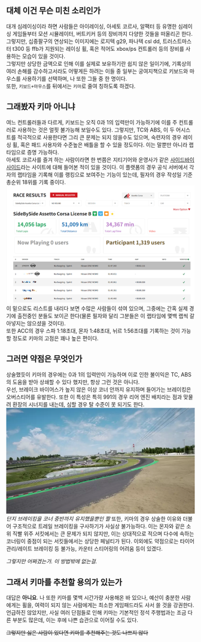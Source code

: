 ## 대체 이건 무슨 미친 소리인가
대개 심레이싱이라 하면 사람들은 아이레이싱, 아세토 코르사, 알팩터 등 유명한 심레이싱 게임들부터 모션 시뮬레이터, 버트키커 등의 장비까지 다양한 것들을 떠올리곤 한다. 그렇지만, 십중팔구의 연상되는 이미지에는 로지텍 g29, 파나텍 csl dd, 트러스트마스터 t300 등 ffb가 지원되는 레이싱 휠, 혹은 적어도 xbox/ps 컨트롤러 등의 장비를 사용하는 모습이 있을 것이다.  
그렇지만 상당한 금액으로 인해 이를 실제로 보유하기란 쉽지 않은 일이기에, 기록상의 여러 손해를 감수하고서라도 어떻게든 하려는 이들 중 일부는 궁여지책으로 키보드와 마우스를 사용하기를 선택하며, 나 또한 그들 중 한 명이다.  
또한, `키보드+마우스`를 뒤에서는 `키마`로 줄여 칭하도록 하겠다.

## 그래봤자 키마 아니냐
여느 컨트롤러들과 다르게, 키보드는 오직 0과 1의 입력만이 가능하기에 이를 주 컨트롤러로 사용하는 것은 얼핏 불가능해 보일수도 있다. 그렇지만, TC와 ABS, 이 두 어시스트를 적극적으로 사용한다면 그리 큰 문제는 되지 않을수도 있으며, 숙련자의 경우 레이싱 휠, 혹은 패드 사용자와 수준높은 배틀을 할 수 있을 정도이다. 이는 말뿐만 아니라 랩타임으로 증명 가능하다.  
아세토 코르사를 즐겨 하는 사람이라면 한 번쯤은 지티기어와 운영사가 같은 [사이드바이사이드](https://www.sidebyside.co.kr/)라는 사이트에 대해 들어본 적이 있을 것이다. 이 플랫폼의 경우 공식 서버에서 각자의 랩타임을 기록해 이를 랭킹으로 보여주는 기능이 있는데, 필자의 경우 작성일 기준 총순위 18위를 기록 중이다.
[![결과](/files/1.png)](https://www.sidebyside.co.kr/results)
이 밑으로도 리스트를 내리다 보면 수많은 사람들이 섞여 있으며, 그중에는 간혹 실제 경기에 출전중인 분들도 보이곤 한다(물론 필자와 달리 그분들은 이 랩타임에 몇백 랩씩 갈아넣지는 않으셨을 것이다).  
또한 ACC의 경우 스파 1:18초대, 몬자 1:48초대, 뉘르 1:56초대를 기록하는 것이 가능할 정도로 키마의 고점은 꽤나 높은 편이다.

## 그러면 약점은 무엇인가
상술했듯이 키마의 경우에는 0과 1의 입력만이 가능하며 이로 인한 불이익은 TC, ABS의 도움을 받아 상쇄할 수 있다 했지만, 항상 그런 것은 아니다.  
우선, 브레이크 바이어스가 높지 않은 이상 코너 안까지 유지하며 들어가는 브레이킹은 오버스티어를 유발한다. 또한 이 특성은 특히 991의 경우 리어 엔진 배치라는 점과 맞물려 환장의 시너지를 내는데, 심할 경우 탈 수준이 못 되기도 한다.
![스즈카 T1](/files/2.webp)*단지 브레이킹을 코너 중반까지 유지했을뿐인 짤*
또한, 키마의 경우 상술한 이유와 더불어 구조적으로 트레일 브레이킹을 구사하기가 사실상 불가능하다. 이는 몬자와 같은 소위 직빨 위주 서킷에서는 큰 문제가 되지 않지만, 이는 상대적으로 적으며 다수에 속하는 코너링이 중점이 되는 서킷들에서는 상당한 페널티가 된다. 
이외에도 약점으로는 타이어 관리/레이트 브레이킹 등 불가능, 카운터 스티어링의 어려움 등이 있겠다.

_그렇지만 어쩌겠는가. 이 방법밖에 없는걸._

## 그래서 키마를 추천할 용의가 있는가

대답은 **아니요**.
나 또한 키마를 몇백 시간가량 사용해온 바 있으나, 예산이 충분한 사람에게는 휠을, 여력이 되지 않는 사람에게는 최소한 게임패드라도 사서 쓸 것을 강권한다.
언급하진 않았지만, 사실 여러 단점들로 인해 키마는 기본적인 정석 주행법과는 조금 다른 부분도 많은데, 이는 후에 나쁜 습관으로 이어질 수도 있다. 

~~그렇지만 싫은 사람이 있다면 키마를 추천해주는 것도 나쁘지 않다~~